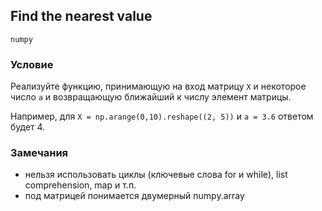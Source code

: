 ## Find the nearest value

`numpy`

### Условие

Реализуйте функцию, принимающую на вход матрицу ```X``` и некоторое число ```a``` и возвращающую ближайший к числу элемент матрицы.

Например, для ```X = np.arange(0,10).reshape((2, 5))``` и ```a = 3.6``` ответом будет 4.

### Замечания

* нельзя использовать циклы (ключевые слова for и while), list comprehension, map и т.п.
* под матрицей понимается двумерный numpy.array
